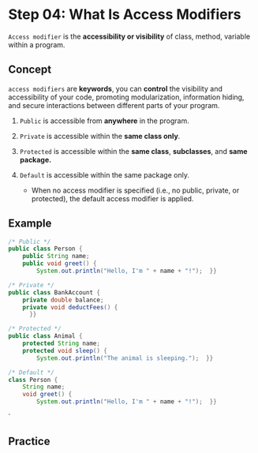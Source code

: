 # Step 04: What Is Access Modifiers
`Access modifier` is the **accessibility or visibility** of class, method, variable within a program.
## Concept
`access modifiers` are **keywords**, you can **control** the visibility and accessibility of your code, promoting modularization, information hiding, and secure interactions between different parts of your program.
1. `Public` is accessible from **anywhere** in the program.
   
3. `Private` is accessible within the **same class only**.
   
3. `Protected` is accessible within the **same class**, **subclasses**, and **same package.**
   
5. `Default` is accessible within the same package only.
   - When no access modifier is specified (i.e., no public, private, or protected), the default access modifier is applied.

## Example
```java
/* Public */
public class Person {
    public String name;
    public void greet() {
        System.out.println("Hello, I'm " + name + "!");  }}
```
```java
/* Private */
public class BankAccount {
    private double balance;
    private void deductFees() {
      }}
```
```java
/* Protected */
public class Animal {
    protected String name;
    protected void sleep() {
        System.out.println("The animal is sleeping.");  }}
```

```java
/* Default */
class Person {
    String name;
    void greet() {
        System.out.println("Hello, I'm " + name + "!");  }}
```
`

## Practice

